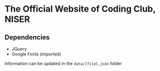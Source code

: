 # The Official Website of Coding Club, NISER


## Dependencies
- JQuery
- Google Fonts (imported)

Information can be updated in the `data/[file].json` folder
